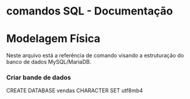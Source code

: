 # comandos SQL - Documentação

# Modelagem Física

Neste arquivo está a referência de comando visando a estruturação do banco de dados MySQL/MariaDB.

### Criar bande de dados 

CREATE DATABASE vendas CHARACTER SET utf8mb4